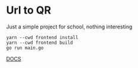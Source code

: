# Url to QR

Just a simple project for school, nothing interesting

```
yarn --cwd frontend install
yarn --cwd frontend build
go run main.go
```


[DOCS](docs/doc.md)